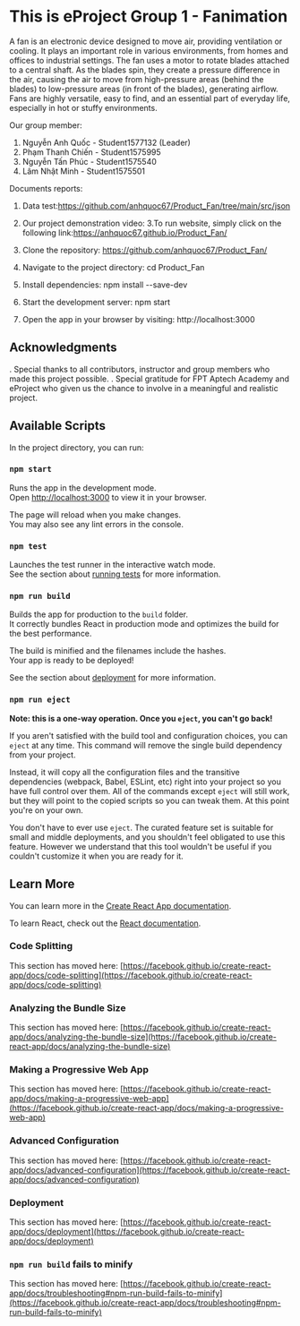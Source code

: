 # This is eProject Group 1 - Fanimation
A fan is an electronic device designed to move air, providing ventilation or cooling. It plays an important role in various environments, from homes and offices to industrial settings. The fan uses a motor to rotate blades attached to a central shaft. As the blades spin, they create a pressure difference in the air, causing the air to move from high-pressure areas (behind the blades) to low-pressure areas (in front of the blades), generating airflow. Fans are highly versatile, easy to find, and an essential part of everyday life, especially in hot or stuffy environments.

Our group member:
1. Nguyễn Anh Quốc - Student1577132 (Leader)
2. Phạm Thanh Chiến - Student1575995
3. Nguyễn Tấn Phúc - Student1575540
4. Lâm Nhật Minh - Student1575501

Documents reports:
1. Data test:https://github.com/anhquoc67/Product_Fan/tree/main/src/json
2. Our project demonstration video:
3.To run website, simply click on the following link:https://anhquoc67.github.io/Product_Fan/


1. Clone the repository:
https://github.com/anhquoc67/Product_Fan/
2. Navigate to the project directory:
cd Product_Fan
3. Install dependencies:
npm install --save-dev
4. Start the development server:
npm start
5. Open the app in your browser by visiting:
http://localhost:3000
## Acknowledgments
. Special thanks to all contributors, instructor and group members who made this project possible.
. Special gratitude for FPT Aptech Academy and eProject who given us the chance to involve in a meaningful and realistic project.

## Available Scripts

In the project directory, you can run:

### `npm start`

Runs the app in the development mode.\
Open [http://localhost:3000](http://localhost:3000) to view it in your browser.

The page will reload when you make changes.\
You may also see any lint errors in the console.

### `npm test`

Launches the test runner in the interactive watch mode.\
See the section about [running tests](https://facebook.github.io/create-react-app/docs/running-tests) for more information.

### `npm run build`

Builds the app for production to the `build` folder.\
It correctly bundles React in production mode and optimizes the build for the best performance.

The build is minified and the filenames include the hashes.\
Your app is ready to be deployed!

See the section about [deployment](https://facebook.github.io/create-react-app/docs/deployment) for more information.

### `npm run eject`

**Note: this is a one-way operation. Once you `eject`, you can't go back!**

If you aren't satisfied with the build tool and configuration choices, you can `eject` at any time. This command will remove the single build dependency from your project.

Instead, it will copy all the configuration files and the transitive dependencies (webpack, Babel, ESLint, etc) right into your project so you have full control over them. All of the commands except `eject` will still work, but they will point to the copied scripts so you can tweak them. At this point you're on your own.

You don't have to ever use `eject`. The curated feature set is suitable for small and middle deployments, and you shouldn't feel obligated to use this feature. However we understand that this tool wouldn't be useful if you couldn't customize it when you are ready for it.

## Learn More

You can learn more in the [Create React App documentation](https://facebook.github.io/create-react-app/docs/getting-started).

To learn React, check out the [React documentation](https://reactjs.org/).

### Code Splitting

This section has moved here: [https://facebook.github.io/create-react-app/docs/code-splitting](https://facebook.github.io/create-react-app/docs/code-splitting)

### Analyzing the Bundle Size

This section has moved here: [https://facebook.github.io/create-react-app/docs/analyzing-the-bundle-size](https://facebook.github.io/create-react-app/docs/analyzing-the-bundle-size)

### Making a Progressive Web App

This section has moved here: [https://facebook.github.io/create-react-app/docs/making-a-progressive-web-app](https://facebook.github.io/create-react-app/docs/making-a-progressive-web-app)

### Advanced Configuration

This section has moved here: [https://facebook.github.io/create-react-app/docs/advanced-configuration](https://facebook.github.io/create-react-app/docs/advanced-configuration)

### Deployment

This section has moved here: [https://facebook.github.io/create-react-app/docs/deployment](https://facebook.github.io/create-react-app/docs/deployment)

### `npm run build` fails to minify

This section has moved here: [https://facebook.github.io/create-react-app/docs/troubleshooting#npm-run-build-fails-to-minify](https://facebook.github.io/create-react-app/docs/troubleshooting#npm-run-build-fails-to-minify)
